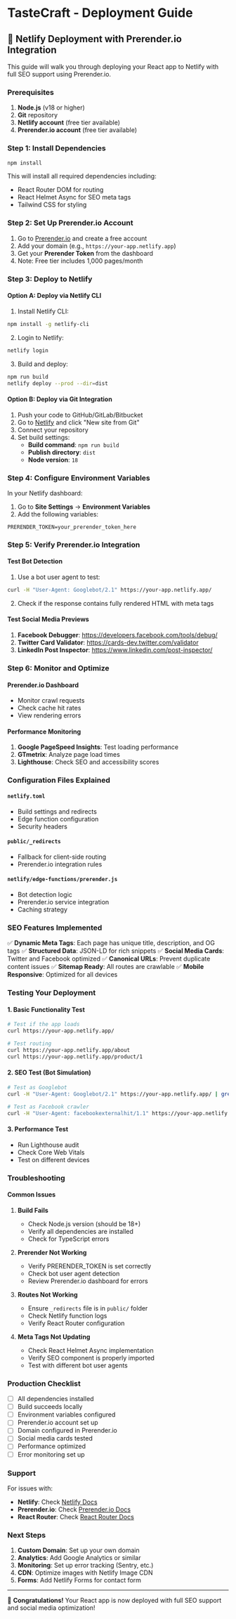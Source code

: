# TasteCraft - Deployment Guide

## 🚀 Netlify Deployment with Prerender.io Integration

This guide will walk you through deploying your React app to Netlify with full SEO support using Prerender.io.

### Prerequisites

1. **Node.js** (v18 or higher)
2. **Git** repository
3. **Netlify account** (free tier available)
4. **Prerender.io account** (free tier available)

### Step 1: Install Dependencies

```bash
npm install
```

This will install all required dependencies including:
- React Router DOM for routing
- React Helmet Async for SEO meta tags
- Tailwind CSS for styling

### Step 2: Set Up Prerender.io Account

1. Go to [Prerender.io](https://prerender.io) and create a free account
2. Add your domain (e.g., `https://your-app.netlify.app`)
3. Get your **Prerender Token** from the dashboard
4. Note: Free tier includes 1,000 pages/month

### Step 3: Deploy to Netlify

#### Option A: Deploy via Netlify CLI

1. Install Netlify CLI:
```bash
npm install -g netlify-cli
```

2. Login to Netlify:
```bash
netlify login
```

3. Build and deploy:
```bash
npm run build
netlify deploy --prod --dir=dist
```

#### Option B: Deploy via Git Integration

1. Push your code to GitHub/GitLab/Bitbucket
2. Go to [Netlify](https://netlify.com) and click "New site from Git"
3. Connect your repository
4. Set build settings:
   - **Build command**: `npm run build`
   - **Publish directory**: `dist`
   - **Node version**: `18`

### Step 4: Configure Environment Variables

In your Netlify dashboard:

1. Go to **Site Settings** → **Environment Variables**
2. Add the following variables:

```
PRERENDER_TOKEN=your_prerender_token_here
```

### Step 5: Verify Prerender.io Integration

#### Test Bot Detection

1. Use a bot user agent to test:
```bash
curl -H "User-Agent: Googlebot/2.1" https://your-app.netlify.app/
```

2. Check if the response contains fully rendered HTML with meta tags

#### Test Social Media Previews

1. **Facebook Debugger**: https://developers.facebook.com/tools/debug/
2. **Twitter Card Validator**: https://cards-dev.twitter.com/validator
3. **LinkedIn Post Inspector**: https://www.linkedin.com/post-inspector/

### Step 6: Monitor and Optimize

#### Prerender.io Dashboard

- Monitor crawl requests
- Check cache hit rates
- View rendering errors

#### Performance Monitoring

1. **Google PageSpeed Insights**: Test loading performance
2. **GTmetrix**: Analyze page load times
3. **Lighthouse**: Check SEO and accessibility scores

### Configuration Files Explained

#### `netlify.toml`
- Build settings and redirects
- Edge function configuration
- Security headers

#### `public/_redirects`
- Fallback for client-side routing
- Prerender.io integration rules

#### `netlify/edge-functions/prerender.js`
- Bot detection logic
- Prerender.io service integration
- Caching strategy

### SEO Features Implemented

✅ **Dynamic Meta Tags**: Each page has unique title, description, and OG tags
✅ **Structured Data**: JSON-LD for rich snippets
✅ **Social Media Cards**: Twitter and Facebook optimized
✅ **Canonical URLs**: Prevent duplicate content issues
✅ **Sitemap Ready**: All routes are crawlable
✅ **Mobile Responsive**: Optimized for all devices

### Testing Your Deployment

#### 1. Basic Functionality Test
```bash
# Test if the app loads
curl https://your-app.netlify.app/

# Test routing
curl https://your-app.netlify.app/about
curl https://your-app.netlify.app/product/1
```

#### 2. SEO Test (Bot Simulation)
```bash
# Test as Googlebot
curl -H "User-Agent: Googlebot/2.1" https://your-app.netlify.app/ | grep "<title>"

# Test as Facebook crawler
curl -H "User-Agent: facebookexternalhit/1.1" https://your-app.netlify.app/product/1 | grep "og:title"
```

#### 3. Performance Test
- Run Lighthouse audit
- Check Core Web Vitals
- Test on different devices

### Troubleshooting

#### Common Issues

1. **Build Fails**
   - Check Node.js version (should be 18+)
   - Verify all dependencies are installed
   - Check for TypeScript errors

2. **Prerender Not Working**
   - Verify PRERENDER_TOKEN is set correctly
   - Check bot user agent detection
   - Review Prerender.io dashboard for errors

3. **Routes Not Working**
   - Ensure `_redirects` file is in `public/` folder
   - Check Netlify function logs
   - Verify React Router configuration

4. **Meta Tags Not Updating**
   - Check React Helmet Async implementation
   - Verify SEO component is properly imported
   - Test with different bot user agents

### Production Checklist

- [ ] All dependencies installed
- [ ] Build succeeds locally
- [ ] Environment variables configured
- [ ] Prerender.io account set up
- [ ] Domain configured in Prerender.io
- [ ] Social media cards tested
- [ ] Performance optimized
- [ ] Error monitoring set up

### Support

For issues with:
- **Netlify**: Check [Netlify Docs](https://docs.netlify.com/)
- **Prerender.io**: Check [Prerender.io Docs](https://docs.prerender.io/)
- **React Router**: Check [React Router Docs](https://reactrouter.com/)

### Next Steps

1. **Custom Domain**: Set up your own domain
2. **Analytics**: Add Google Analytics or similar
3. **Monitoring**: Set up error tracking (Sentry, etc.)
4. **CDN**: Optimize images with Netlify Image CDN
5. **Forms**: Add Netlify Forms for contact form

---

🎉 **Congratulations!** Your React app is now deployed with full SEO support and social media optimization!
